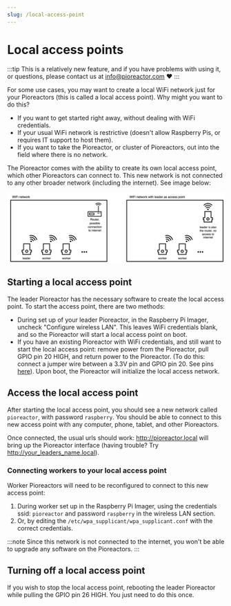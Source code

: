 ```yaml
---
slug: /local-access-point
---
```


# Local access points

:::tip
This is a relatively new feature, and if you have problems with using it, or questions, please contact us at info@pioreactor.com ❤️
:::

For some use cases, you may want to create a local WiFi network just for your Pioreactors (this is called a local access point). Why might you want to do this?

 - If you want to get started right away, without dealing with WiFi credentials.
 - If your usual WiFi network is restrictive (doesn't allow Raspberry Pis, or requires IT support to host them).
 - If you want to take the Pioreactor, or cluster of Pioreactors, out into the field where there is no network.

The Pioreactor comes with the ability to create its own local access point, which other Pioreactors can connect to. This new network is not connected to any other broader network (including the internet). See image below:

![Using the leader Pioreactor to create a local access point](/img/user-guide/local_access_point.png)

## Starting a local access point

The leader Pioreactor has the necessary software to create the local access point. To start the access point, there are two methods:

 - During set up of your leader Pioreactor, in the Raspberry Pi Imager, uncheck "Configure wireless LAN". This leaves WiFi credentials blank, and so the Pioreactor will start a local access point on boot.
 - If you have an existing Pioreactor with WiFi credentials, and still want to start the local access point: remove power from the Pioreactor, pull GPIO pin 20 HIGH, and return power to the Pioreactor. (To do this: connect a jumper wire between a 3.3V pin and GPIO pin 20. See pins [here](https://pinout.xyz/)). Upon boot, the Pioreactor will initialize the local access network.


## Access the local access point

After starting the local access point, you should see a new network called `pioreactor`, with password `raspberry`. You should be able to connect to this new access point with any computer, phone, tablet, and other Pioreactors.

Once connected, the usual urls should work: http://pioreactor.local will bring up the Pioreactor interface (having trouble? Try http://your_leaders_name.local).

### Connecting workers to your local access point

Worker Pioreactors will need to be reconfigured to connect to this new access point:

1. During worker set up in the Raspberry Pi Imager, using the credentials ssid: `pioreactor` and password `raspberry` in the wireless LAN section.
1. Or, by editing the `/etc/wpa_supplicant/wpa_supplicant.conf` with the correct credentials.

:::note
Since this network is not connected to the internet, you won't be able to upgrade any software on the Pioreactors.
:::

 ## Turning off a local access point

 If you wish to stop the local access point, rebooting the leader Pioreactor while pulling the GPIO pin 26 HIGH. You just need to do this once.